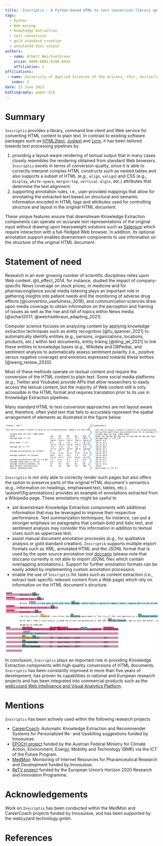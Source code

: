 ```yaml
---
title: 'Inscriptis - A Python-based HTML to text conversion library optimized for knowledge extraction from the Web'
tags:
  - Python
  - Web mining
  - Knowledge Extraction
  - text conversion
  - gold standard creation
  - annotated text output
authors:
  - name: Albert Weichselbraun
    orcid: 0000-0001-6399-045X
    affiliation: 1
affiliations:
 - name: University of Applied Sciences of the Grisons, Chur, Switzerland
   index: 1
date: 25 June 2021
bibliography: paper.bib
--- 
```


# Summary

``Inscriptis`` provides a library, command line client and Web service for converting HTML content to plain text. In contrast to existing software packages such as [HTML2text](https://github.com/Alir3z4/html2text/), [Justext](https://github.com/miso-belica/jusText/) and [Lynx](https://lynx.invisible-island.net/), it has been tailored towards text processing pipelines by 

1. providing a layout-aware rendering of textual output that in many cases closely resembles the rendering obtained from standard Web browsers. ``Inscriptis`` excels in terms of conversion quality, since it is able to correctly interpret complex HTML constructs such as nested tables and also supports a subset of HTML (e.g., `align`, `valign`) and CSS (e.g., `display`, `white-space`, `margin-top`, `vertical-algin`, etc.) attributes that determine the text alignment.
 2. supporting annotation rules, i.e., user-provided mappings that allow for annotating the extracted text based on structural and semantic information encoded in HTML tags and attributes used for controlling structure and layout in the original HTML document. 

These unique features ensure that downstream Knowledge Extraction components can operate on accurate text representations of the original input without drawing upon heavyweight solutions such as [Selenium](https://www.selenium.dev/) which require interaction with a full-fledged Web browser. In addition, its optional annotation support enables downstream components to use information on the structure of the original HTML document.


# Statement of need

Research in an ever growing number of scientific disciplines relies upon Web content. @li_effect_2014, for instance, studied the impact of company-specific News coverage on stock prices, in medicine and for pharmacovigilance social media listening plays an important role in gathering insights into patient needs and the monitoring of adverse drug effects [@convertino_usefulness_2018], and communication sciences draw upon media coverage to obtain information on the perception and framing of issues as well as the rise and fall of topics within News media [@scharl2017; @weichselbraun_adapting_2021].

Computer science focuses on analyzing content by applying knowledge extraction techniques such as entity recognition [@fu_spanner_2021] to automatically identify entities (e.g., persons, organizations, locations, products, etc.) within text documents, entity linking [@ding_jel_2021] to link these entities to knowledge bases (e.g., Wikidata and DBPedia), and sentiment analysis to automatically assess sentiment polarity (i.e., positive versus negative coverage) and emotions expressed towards these entities [@wang_review_2020].

Most of these methods operate on textual content and require the conversion of the HTML content to plain text. Some social media platforms (e.g., Twitter and Youbube) provide APIs that allow researchers to easily access the textual content, but the majority of Web content still is only accessible in the HTML format and requires translation prior to its use in Knowledge Extraction pipelines.

Many standard HTML to text conversion approaches are not layout aware and, therefore, often yield text that fails to accurately represent the spatial arrangement of elements as illustrated in the figure below.

![Text representation of a table from DBpedia computed by ``Inscriptis`` (left) and lynx (right) with the options `-nolist -width=500`. Lynx fails to correctly interpret the cascaded table and, therefore, does not correctly align the temperature values.](images/inscriptis-vs-lynx.png)

``Inscriptis`` is not only able to correctly render such pages but also offers the option to preserve parts of the original HTML document's semantics (e.g., information on headings, emphasised text, tables, etc.). \autoref{fig:annotations} provides an example of annotations extracted from a Wikipedia page. These annotations might be useful to

- aid downstream Knowledge Extraction components with additional information that may be leveraged to improve their respective performance. Text summarization techniques, for instance, can put a stronger emphasis on paragraphs that contain bold and italic text, and sentiment analysis may consider this information in addition to textual clues such as uppercase text.
- assist manual document annotation processes (e.g., for qualitative analysis or gold standard creation). ``Inscripti``s supports multiple export formats such as XML, annotated HTML and the JSONL format that is used by the open source annotation tool [doccano](https://github.com/doccano/doccano) (please note that doccano currently is not able to import JSONL files which contain overlapping annotations.). Support for further annotation formats can be easily added by implementing custom annotation processors.
- enable the use of ``Inscriptis``  for tasks such as content extraction (i.e., extract task-specific relevant content from a Web page) which rely on information on the HTML document's structure.

![Snippet of the annotations extracted from the DBpedia entry for Chur which has been exported using the HTML annotation processor.\label{fig:annotations}](images/annotations.png)

In conclusion, ``Inscriptis`` plays an important role in providing Knowledge Extraction components with high quality conversions of HTML documents. ``Inscriptis`` has been constantly improved in more than five years of development, has proven its capabilities in national and European research projects and has been integrated into commercial products such as the [webLyzard Web Intelligence and Visual Analytics Platform](https://www.weblyzard.com/visual-analytics-dashboard/).



# Mentions

``Inscriptis`` has been actively used within the following research projects

- [CareerCoach](https://www.fhgr.ch/CareerCoach): Automatic Knowledge Extraction and Recommender Systems for Personalized Re- and Upskilling suggestions funded by Innosuisse.
- [EPOCH project](https://www.epoch-project.eu) funded by the Austrian Federal Ministry for Climate Action, Environment, Energy, Mobility and Technology (BMK) via the ICT of the Future Program.
- [MedMon](https://www.fhgr.ch/medmon): Monitoring of Internet Resources for Pharamceutical Research and Development funded by Innosuisse.
- [ReTV project](https://www.retv-project.eu) funded by the European Union’s Horizon 2020 Research and Innovation Programme.


# Acknowledgements

Work on ``Inscriptis`` has been conducted within the MedMon and CareerCoach projects funded by Innosuisse, and has been supported by the webLyzard technology gmbh.


# References

